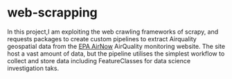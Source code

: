 # web-scrapping
In this project,I am exploiting the web crawling frameworks of scrapy, and requests packages to create custom pipelines to extract Airquality geospatial data from the [EPA AirNow](https://www.airnow.gov/maps-and-data/) AirQuality monitoring website. The site host a vast amount of data, but the pipeline utilises the simplest workflow to collect and store data  including FeatureClasses for data science investigation taks.
